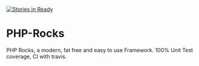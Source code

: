 [![Stories in Ready](https://badge.waffle.io/daniel-aranda/PHP-Rocks.png?label=ready&title=Ready)](https://waffle.io/daniel-aranda/PHP-Rocks)
# PHP-Rocks
PHP Rocks, a modern, fat free and easy to use Framework. 100% Unit Test coverage, CI with travis.
